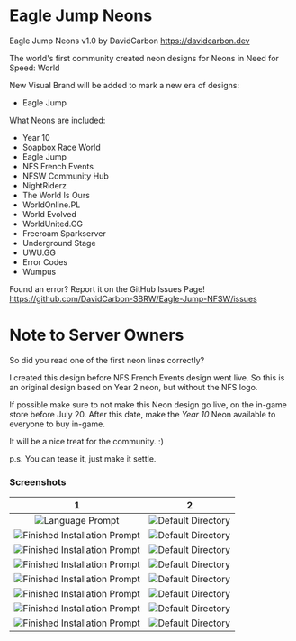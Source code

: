 # Eagle Jump Neons

Eagle Jump Neons v1.0
by DavidCarbon
https://davidcarbon.dev

The world's first community created neon designs for Neons in Need for Speed: World

New Visual Brand will be added to mark a new era of designs:
- Eagle Jump

What Neons are included:
- Year 10
- Soapbox Race World
- Eagle Jump
- NFS French Events
- NFSW Community Hub
- NightRiderz
- The World Is Ours
- WorldOnline.PL
- World Evolved
- WorldUnited.GG
- Freeroam Sparkserver
- Underground Stage
- UWU.GG
- Error Codes
- Wumpus

Found an error? Report it on the GitHub Issues Page!
https://github.com/DavidCarbon-SBRW/Eagle-Jump-NFSW/issues

# Note to Server Owners

So did you read one of the first neon lines correctly?

I created this design before NFS French Events design went live. So this is an original design based on Year 2 neon, but without the NFS logo.

If possible make sure to not make this Neon design go live, on the in-game store before July 20. After this date, make the *Year 10* Neon available to everyone to buy in-game.

It will be a nice treat for the community. :)

p.s. You can tease it, just make it settle.

### Screenshots
1             |  2
:-------------------------:|:-------------------------:
![Language Prompt](https://rawcdn.githack.com/DavidCarbon-SBRW/Eagle-Jump-NFSW/383762e113656338b92d9a3b382842f45f7e4fee/Images/store.jpg) | ![Default Directory](https://rawcdn.githack.com/DavidCarbon-SBRW/Eagle-Jump-NFSW/383762e113656338b92d9a3b382842f45f7e4fee/Images/nfsw071.jpg)
![Finished Installation Prompt](https://rawcdn.githack.com/DavidCarbon-SBRW/Eagle-Jump-NFSW/383762e113656338b92d9a3b382842f45f7e4fee/Images/nfsw072.jpg) | ![Default Directory](https://rawcdn.githack.com/DavidCarbon-SBRW/Eagle-Jump-NFSW/383762e113656338b92d9a3b382842f45f7e4fee/Images/nfsw073.jpg)
![Finished Installation Prompt](https://rawcdn.githack.com/DavidCarbon-SBRW/Eagle-Jump-NFSW/383762e113656338b92d9a3b382842f45f7e4fee/Images/nfsw074.jpg) | ![Default Directory](https://rawcdn.githack.com/DavidCarbon-SBRW/Eagle-Jump-NFSW/383762e113656338b92d9a3b382842f45f7e4fee/Images/nfsw075.jpg)
![Finished Installation Prompt](https://rawcdn.githack.com/DavidCarbon-SBRW/Eagle-Jump-NFSW/383762e113656338b92d9a3b382842f45f7e4fee/Images/nfsw076.jpg) | ![Default Directory](https://rawcdn.githack.com/DavidCarbon-SBRW/Eagle-Jump-NFSW/383762e113656338b92d9a3b382842f45f7e4fee/Images/nfsw077.jpg)
![Finished Installation Prompt](https://rawcdn.githack.com/DavidCarbon-SBRW/Eagle-Jump-NFSW/383762e113656338b92d9a3b382842f45f7e4fee/Images/nfsw078.jpg) | ![Default Directory](https://rawcdn.githack.com/DavidCarbon-SBRW/Eagle-Jump-NFSW/383762e113656338b92d9a3b382842f45f7e4fee/Images/nfsw079.jpg)
![Finished Installation Prompt](https://rawcdn.githack.com/DavidCarbon-SBRW/Eagle-Jump-NFSW/383762e113656338b92d9a3b382842f45f7e4fee/Images/nfsw080.jpg) | ![Default Directory](https://rawcdn.githack.com/DavidCarbon-SBRW/Eagle-Jump-NFSW/383762e113656338b92d9a3b382842f45f7e4fee/Images/nfsw081.jpg)
![Finished Installation Prompt](https://rawcdn.githack.com/DavidCarbon-SBRW/Eagle-Jump-NFSW/383762e113656338b92d9a3b382842f45f7e4fee/Images/nfsw082.jpg) | ![Default Directory](https://rawcdn.githack.com/DavidCarbon-SBRW/Eagle-Jump-NFSW/383762e113656338b92d9a3b382842f45f7e4fee/Images/nfsw083.jpg)
![Finished Installation Prompt](https://rawcdn.githack.com/DavidCarbon-SBRW/Eagle-Jump-NFSW/383762e113656338b92d9a3b382842f45f7e4fee/Images/nfsw084.jpg) | ![Default Directory](https://rawcdn.githack.com/DavidCarbon-SBRW/Eagle-Jump-NFSW/383762e113656338b92d9a3b382842f45f7e4fee/Images/nfsw085.jpg)
